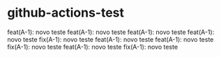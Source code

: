 # github-actions-test

feat(A-1): novo teste
feat(A-1): novo teste
feat(A-1): novo teste
feat(A-1): novo teste
fix(A-1): novo teste
feat(A-1): novo teste
feat(A-1): novo teste
fix(A-1): novo teste
feat(A-1): novo teste
fix(A-1): novo teste
